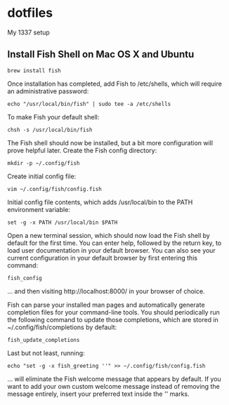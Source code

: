 # dotfiles
My 1337 setup

## Install Fish Shell on Mac OS X and Ubuntu
```
brew install fish
```
Once installation has completed, add Fish to /etc/shells, which will require an administrative password:
```
echo "/usr/local/bin/fish" | sudo tee -a /etc/shells
```
To make Fish your default shell:
```
chsh -s /usr/local/bin/fish
```
The Fish shell should now be installed, but a bit more configuration will prove helpful later.
Create the Fish config directory:
```
mkdir -p ~/.config/fish
```
Create initial config file:
```
vim ~/.config/fish/config.fish
```
Initial config file contents, which adds /usr/local/bin to the PATH environment variable:
```
set -g -x PATH /usr/local/bin $PATH
```
Open a new terminal session, which should now load the Fish shell by default for the first time. You can enter help, followed by the return key, to load user documentation in your default browser.
You can also see your current configuration in your default browser by first entering this command:
```
fish_config
```
… and then visiting http://localhost:8000/ in your browser of choice.

Fish can parse your installed man pages and automatically generate completion files for your command-line tools. You should periodically run the following command to update those completions, which are stored in ~/.config/fish/completions by default:
```
fish_update_completions
```
Last but not least, running:
```
echo "set -g -x fish_greeting ''" >> ~/.config/fish/config.fish
```
… will eliminate the Fish welcome message that appears by default. If you want to add your own custom welcome message instead of removing the message entirely, insert your preferred text inside the '' marks.
